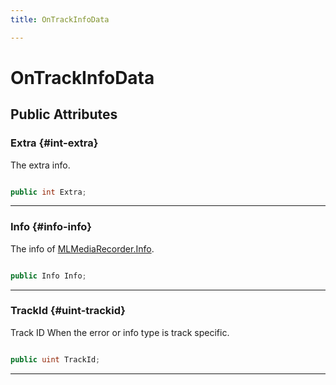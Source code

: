 ```yaml
---
title: OnTrackInfoData

---
```


# OnTrackInfoData










## Public Attributes

### Extra {#int-extra}

The extra info. 

```csharp

public int Extra;

```






-----------

### Info {#info-info}

The info of [MLMediaRecorder.Info](/unity-api/api/UnityEngine.XR.MagicLeap/MLMediaRecorder/UnityEngine.XR.MagicLeap.MLMediaRecorder.md#enums-info). 

```csharp

public Info Info;

```






-----------

### TrackId {#uint-trackid}

Track ID When the error or info type is track specific. 

```csharp

public uint TrackId;

```






-----------


